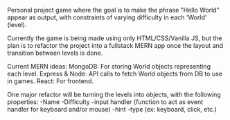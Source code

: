 Personal project game where the goal is to make the phrase "Hello World" appear as output, with constraints of varying difficulty in each 'World' (level). 

Currently the game is being made using only HTML/CSS/Vanilla JS, but the plan is to refactor the project into a fullstack MERN app once the layout and transition between levels is done.

Current MERN ideas:
MongoDB: For storing World objects representing each level.
Express & Node: API calls to fetch World objects from DB to use in games. 
React: For frontend. 

One major refactor will be turning the levels into objects, with the following properties:
-Name
-Difficulty
-input handler (function to act as event handler for keyboard and/or mouse)
-hint
-type (ex: keyboard, click, etc.)


